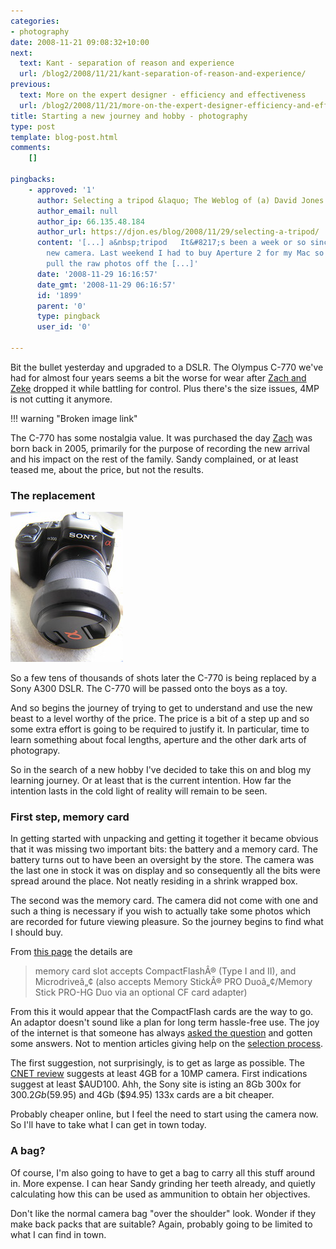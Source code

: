 ```yaml
---
categories:
- photography
date: 2008-11-21 09:08:32+10:00
next:
  text: Kant - separation of reason and experience
  url: /blog2/2008/11/21/kant-separation-of-reason-and-experience/
previous:
  text: More on the expert designer - efficiency and effectiveness
  url: /blog2/2008/11/21/more-on-the-expert-designer-efficiency-and-effectiveness/
title: Starting a new journey and hobby - photography
type: post
template: blog-post.html
comments:
    []
    
pingbacks:
    - approved: '1'
      author: Selecting a tripod &laquo; The Weblog of (a) David Jones
      author_email: null
      author_ip: 66.135.48.184
      author_url: https://djon.es/blog/2008/11/29/selecting-a-tripod/
      content: '[...] a&nbsp;tripod   It&#8217;s been a week or so since I purchased the
        new camera. Last weekend I had to buy Aperture 2 for my Mac so I could easily
        pull the raw photos off the [...]'
      date: '2008-11-29 16:16:57'
      date_gmt: '2008-11-29 06:16:57'
      id: '1899'
      parent: '0'
      type: pingback
      user_id: '0'
    
---
```

Bit the bullet yesterday and upgraded to a DSLR. The Olympus C-770 we've had for almost four years seems a bit the worse for wear after [Zach and Zeke](http://www.flickr.com/photos/david_jones/3030788393/) dropped it while battling for control. Plus there's the size issues, 4MP is not cutting it anymore.

!!! warning "Broken image link"

The C-770 has some nostalgia value. It was purchased the day [Zach](http://www.flickr.com/photos/david_jones/sets/739762/) was born back in 2005, primarily for the purpose of recording the new arrival and his impact on the rest of the family. Sandy complained, or at least teased me, about the price, but not the results.

### The replacement

[![The new camera](images/3046144733_5086f1558a_m.jpg)](http://www.flickr.com/photos/david_jones/3046144733/ "The new camera by David T Jones, on Flickr")


So a few tens of thousands of shots later the C-770 is being replaced by a Sony A300 DSLR. The C-770 will be passed onto the boys as a toy.

And so begins the journey of trying to get to understand and use the new beast to a level worthy of the price. The price is a bit of a step up and so some extra effort is going to be required to justify it. In particular, time to learn something about focal lengths, aperture and the other dark arts of photograpy.

So in the search of a new hobby I've decided to take this on and blog my learning journey. Or at least that is the current intention. How far the intention lasts in the cold light of reality will remain to be seen.

### First step, memory card

In getting started with unpacking and getting it together it became obvious that it was missing two important bits: the battery and a memory card. The battery turns out to have been an oversight by the store. The camera was the last one in stock it was on display and so consequently all the bits were spread around the place. Not neatly residing in a shrink wrapped box.

The second was the memory card. The camera did not come with one and such a thing is necessary if you wish to actually take some photos which are recorded for future viewing pleasure. So the journey begins to find what I should buy.

From [this page](http://www.crutchfield.com/S-Vsl28CvVdf5/p_158A300K/Sony-DSLR-A300-Kit.html) the details are

> memory card slot accepts CompactFlashÂ® (Type I and II), and Microdriveâ„¢ (also accepts Memory StickÂ® PRO Duoâ„¢/Memory Stick PRO-HG Duo via an optional CF card adapter)

From this it would appear that the CompactFlash cards are the way to go. An adaptor doesn't sound like a plan for long term hassle-free use. The joy of the internet is that someone has always [asked the question](http://www.cameralabs.com/forum/viewtopic.php?t=8048&sid=a9f0c7d53c89c12eb28167030cd88fee) and gotten some answers. Not to mention articles giving help on the [selection process](http://reviews.cnet.com/4520-6451_7-6296352-1.html).

The first suggestion, not surprisingly, is to get as large as possible. The [CNET review](http://reviews.cnet.com/4520-6451_7-6296352-1.html) suggests at least 4GB for a 10MP camera. First indications suggest at least $AUD100. Ahh, the Sony site is isting an 8Gb 300x for $300. 2Gb ($59.95) and 4Gb ($94.95) 133x cards are a bit cheaper.

Probably cheaper online, but I feel the need to start using the camera now. So I'll have to take what I can get in town today.

### A bag?

Of course, I'm also going to have to get a bag to carry all this stuff around in. More expense. I can hear Sandy grinding her teeth already, and quietly calculating how this can be used as ammunition to obtain her objectives.

Don't like the normal camera bag "over the shoulder" look. Wonder if they make back packs that are suitable? Again, probably going to be limited to what I can find in town.